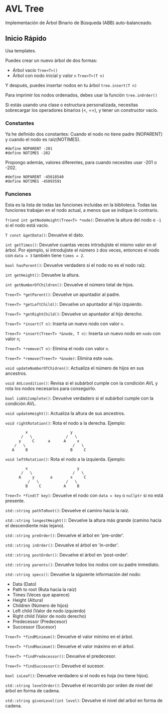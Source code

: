 # AVL Tree
Implementación de Árbol Binario de Búsqueda (ABB) auto-balanceado.

## Inicio Rápido
  Usa templates.

  Puedes crear un nuevo árbol de dos formas:
  - Árbol vacío `Tree<T>()`
  - Árbol con nodo inicial y valor `n` `Tree<T>(T n)`

  Y después, puedes insertar nodos en tu árbol `tree.insert(T n)`

  Para imprimir los nodos ordenados, debes usar la función
  `tree.inOrder()`

  Si estás usando una clase o estructura personalizada, necesitas
  sobrecargar los operadores binarios (<, ==), y tener un constructor
  vacío.

### Constantes
  Ya he definido dos constantes: Cuando el nodo no tiene padre
  (NOPARENT) y cuando el nodo es raíz(NOTIMES).

  `#define NOPARENT -201`\
  `#define NOTIMES -202`

  Propongo además, valores diferentes, para cuando necesites usar -201 o
  -202.

  `#define NOPARENT -45618540`\
  `#define NOTIMES -45093591`

### Funciones
  Esta es la lista de todas las funciones incluidas en la biblioteca.
  Todas las funciones trabajan en el nodo actual, a menos que se indique
  lo contrario.

  `friend int getNodeHeight(Tree<T> *node)`: Devuelve la altura del nodo
  o `-1` si el nodo está vacío.

  `T const &getData()`: Devuelve el dato.

  `int getTimes()`: Devuelve cuantas veces introdujiste el mismo valor
  en el árbol. Por ejemplo, si introdujiste el número `3` dos veces,
  entonces el nodo con `data = 3` también tiene `times = 2`.

  `bool hasParent()`: Devuelve verdadero si el nodo no es el nodo raíz.

  `int getHeight()`: Devuelve la altura.

  `int getNumberOfChildren()`: Devuelve el número total de hijos.

  `Tree<T> *getParent()`: Devuelve un apuntador al padre.

  `Tree<T> *getLeftChild()`: Devuelve un apuntador al hijo izquierdo.

  `Tree<T> *getRightChild()`: Devuelve un apuntador al hijo derecho.

  `Tree<T> *insert(T n)`: Inserta un nuevo nodo con valor `n`.

  `Tree<T> *insert(Tree<T> *&node, T n)`: Inserta un nuevo nodo en
  `nodo` con valor `n`;

  `Tree<T> *remove(T n)`: Elimina el nodo con valor `n`.

  `Tree<T> *remove(Tree<T> *&node)`: Elimina este `node`.

  `void updateNumberOfChidren()`: Actualiza el número de hijos en sus
  ancestros.

  `void AVLcondition()`: Revisa si el subárbol cumple con la condición
  AVL y rota los nodos necesarios para conseguirlo.

  `bool isAVLComplete()`: Devuelve verdadero si el subárbol cumple con
  la condición AVL.

  `void updateHeight()`: Actualiza la altura de sus ancestros.

  `void rightRotation()`: Rota el nodo a la derecha.
  Ejemplo:
  ```
           x                   y
         /   \               /   \
        y     C      a      A     x
      /   \                     /   \
     A     B                   B     C
  ```

  `void leftRotation()`: Rota el nodo a la izquierda.
  Ejemplo:
  ```
           x                      y
         /   \                  /   \
        A     y       a        x     C
            /   \            /   \
           B     C          A     B
  ```

  `Tree<T> *find(T key)`: Devuelve el nodo con `data = key` o
  `nullptr` si no está presente.

  `std::string pathToRoot()`: Devuelve el camino hacia la raíz.

  `std::string longestHeight()`: Devuelve la altura más grande (camino
  hacia el descendiente más lejano).

  `std::string preOrder()`: Devuelve el árbol en 'pre-order'.

  `std::string inOrder()`: Devuelve el árbol en 'in-order'.

  `std::string postOrder()`: Devuelve el árbol en 'post-order'.

  `std::string parents()`: Devuelve todos los nodos con su padre
  inmediato.

  `std::string specs()`: Devuelve la siguiente información del nodo:
  - Data (Dato)
  - Path to root (Ruta hacia la raíz)
  - Times (Veces que aparece)
  - Height (Altura)
  - Children (Número de hijos)
  - Left child (Valor de nodo izquierdo)
  - Right child (Valor de nodo derecho)
  - Predecessor (Predecesor)
  - Successor (Sucesor)

  `Tree<T> *findMinimum()`: Devuelve el valor mínimo en el árbol.

  `Tree<T> *findMaximum()`: Devuelve el valor máximo en el árbol.

  `Tree<T> *findPredecessor()`: Devuelve el predecesor.

  `Tree<T> *findSuccessor()`: Devuelve el sucesor.

  `bool isLeaf()`: Devuelve verdadero si el nodo es hoja (no tiene
  hijos).

  `std::string levelOrder()`: Devuelve el recorrido por orden de nivel
  del árbol en forma de cadena.

  `std::string givenLevel(int level)`: Devuelve el nivel del arbol en
  forma de cadena.
